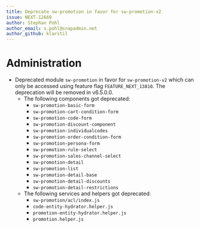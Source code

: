 ```yaml
---
title: Deprecate sw-promotion in favor for sw-promotion-v2
issue: NEXT-12669
author: Stephan Pohl
author_email: s.pohl@snapadmin.net 
author_github: klarstil
---
```


# Administration
*  Deprecated module `sw-promotion` in favor for `sw-promotion-v2` which can only be accessed using feature flag `FEATURE_NEXT_13810`. The deprecation will be removed in v6.5.0.0.
    * The following components got deprecated:
        * `sw-promotion-basic-form`
        * `sw-promotion-cart-condition-form`
        * `sw-promotion-code-form`
        * `sw-promotion-discount-component`
        * `sw-promotion-individualcodes`
        * `sw-promotion-order-condition-form`
        * `sw-promotion-persona-form`
        * `sw-promotion-rule-select`
        * `sw-promotion-sales-channel-select`
        * `sw-promotion-detail`
        * `sw-promotion-list`
        * `sw-promotion-detail-base`
        * `sw-promotion-detail-discounts`
        * `sw-promotion-detail-restrictions`
    * The following services and helpers got deprecated:
        * `sw-promotion/acl/index.js`
        * `code-entity-hydrator.helper.js`
        * `promotion-entity-hydrator.helper.js`
        * `promotion.helper.js`
